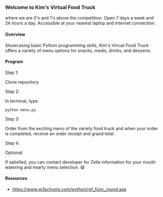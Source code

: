 ### Welcome to Kim's Virtual Food Truck

where we are 0's and 1's above the competition. Open 7 days a week and 24 hours a day. Accessible at your nearest laptop and internet connection.

#### Overview

Showcasing basic Python programming skills, Kim's Virtual Food Truck offers a variety of menu options for snacks, meals, drinks, and desserts.

#### Program

Step 1:

Clone repository

Step 2:

In terminal, type

`python menu.py`

Step 3:

Order from the exciting menu of the variety food truck and when your order is completed, receive an order receipt and grand total.

Step 4:

Optional:

If satisfied, you can contact developer for Zelle information for your mouth watering and hearty menu selection. :smile:

#### Resources

- https://www.w3schools.com/python/ref_func_round.asp
